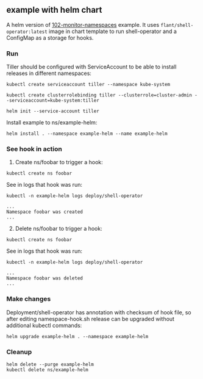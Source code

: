 ## example with helm chart

A helm version of [102-monitor-namespaces](https://github.com/flant/shell-operator/tree/master/examples/102-monitor-namespaces) example. It uses `flant/shell-operator:latest` image in chart template to run shell-operator and a ConfigMap as a storage for hooks.


### Run

Tiller should be configured with ServiceAccount to be able to install releases in different namespaces:

```
kubectl create serviceaccount tiller --namespace kube-system 

kubectl create clusterrolebinding tiller --clusterrole=cluster-admin --serviceaccount=kube-system:tiller

helm init --service-account tiller
```

Install example to ns/example-helm:

```
helm install . --namespace example-helm --name example-helm
```

### See hook in action

1. Create ns/foobar to trigger a hook:

```
kubectl create ns foobar
```

See in logs that hook was run:

```
kubectl -n example-helm logs deploy/shell-operator

...
Namespace foobar was created
...
```

2. Delete ns/foobar to trigger a hook:

```
kubectl create ns foobar
```

See in logs that hook was run:

```
kubectl -n example-helm logs deploy/shell-operator

...
Namespace foobar was deleted
...
```

### Make changes

Deployment/shell-operator has annotation with checksum of hook file, so after editing namespace-hook.sh release can be upgraded without additional kubectl commands:

```
helm upgrade example-helm . --namespace example-helm
```

### Cleanup

```
helm delete --purge example-helm
kubectl delete ns/example-helm
```
